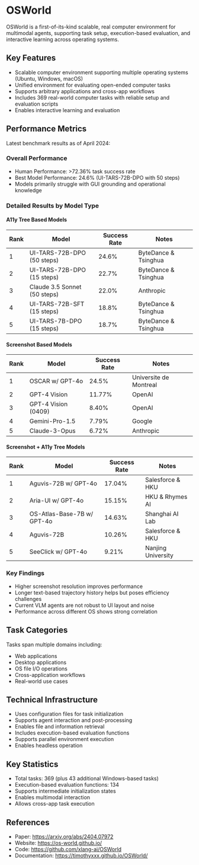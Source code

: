 # OSWorld

OSWorld is a first-of-its-kind scalable, real computer environment for multimodal agents, supporting task setup, execution-based evaluation, and interactive learning across operating systems.

## Key Features

- Scalable computer environment supporting multiple operating systems (Ubuntu, Windows, macOS)
- Unified environment for evaluating open-ended computer tasks
- Supports arbitrary applications and cross-app workflows
- Includes 369 real-world computer tasks with reliable setup and evaluation scripts
- Enables interactive learning and evaluation

## Performance Metrics

Latest benchmark results as of April 2024:

### Overall Performance
- Human Performance: >72.36% task success rate
- Best Model Performance: 24.6% (UI-TARS-72B-DPO with 50 steps)
- Models primarily struggle with GUI grounding and operational knowledge

### Detailed Results by Model Type

#### A11y Tree Based Models
| Rank | Model | Success Rate | Notes |
|------|--------|--------------|-------|
| 1 | UI-TARS-72B-DPO (50 steps) | 24.6% | ByteDance & Tsinghua |
| 2 | UI-TARS-72B-DPO (15 steps) | 22.7% | ByteDance & Tsinghua |
| 3 | Claude 3.5 Sonnet (50 steps) | 22.0% | Anthropic |
| 4 | UI-TARS-72B-SFT (15 steps) | 18.8% | ByteDance & Tsinghua |
| 5 | UI-TARS-7B-DPO (15 steps) | 18.7% | ByteDance & Tsinghua |

#### Screenshot Based Models
| Rank | Model | Success Rate | Notes |
|------|--------|--------------|-------|
| 1 | OSCAR w/ GPT-4o | 24.5% | Universite de Montreal |
| 2 | GPT-4 Vision | 11.77% | OpenAI |
| 3 | GPT-4 Vision (0409) | 8.40% | OpenAI |
| 4 | Gemini-Pro-1.5 | 7.79% | Google |
| 5 | Claude-3-Opus | 6.72% | Anthropic |

#### Screenshot + A11y Tree Models
| Rank | Model | Success Rate | Notes |
|------|--------|--------------|-------|
| 1 | Aguvis-72B w/ GPT-4o | 17.04% | Salesforce & HKU |
| 2 | Aria-UI w/ GPT-4o | 15.15% | HKU & Rhymes AI |
| 3 | OS-Atlas-Base-7B w/ GPT-4o | 14.63% | Shanghai AI Lab |
| 4 | Aguvis-72B | 10.26% | Salesforce & HKU |
| 5 | SeeClick w/ GPT-4o | 9.21% | Nanjing University |

### Key Findings
- Higher screenshot resolution improves performance
- Longer text-based trajectory history helps but poses efficiency challenges
- Current VLM agents are not robust to UI layout and noise
- Performance across different OS shows strong correlation

## Task Categories

Tasks span multiple domains including:
- Web applications
- Desktop applications
- OS file I/O operations
- Cross-application workflows
- Real-world use cases

## Technical Infrastructure

- Uses configuration files for task initialization
- Supports agent interaction and post-processing
- Enables file and information retrieval
- Includes execution-based evaluation functions
- Supports parallel environment execution
- Enables headless operation

## Key Statistics

- Total tasks: 369 (plus 43 additional Windows-based tasks)
- Execution-based evaluation functions: 134
- Supports intermediate initialization states
- Enables multimodal interaction
- Allows cross-app task execution

## References

- Paper: https://arxiv.org/abs/2404.07972
- Website: https://os-world.github.io/
- Code: https://github.com/xlang-ai/OSWorld
- Documentation: https://timothyxxx.github.io/OSWorld/